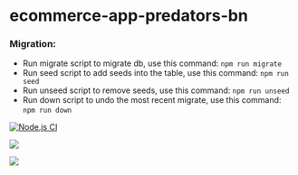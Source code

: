 # ecommerce-app-predators-bn

### Migration:
- Run migrate script to migrate db, use this command: `npm run migrate`
- Run seed script to add seeds into the table, use this command: `npm run seed`
- Run unseed script to remove seeds, use this command: `npm run unseed`
- Run down script to undo the most recent migrate, use this command: `npm run down`
<p>

[![Node.js CI](https://github.com/atlp-rwanda/ecommerce-app-predators-bn/actions/workflows/node.js.yml/badge.svg)](https://github.com/atlp-rwanda/ecommerce-app-predators-bn/actions/workflows/node.js.yml)

<a href="https://codeclimate.com/github/atlp-rwanda/ecommerce-app-predators-bn/maintainability"><img src="https://api.codeclimate.com/v1/badges/f43b1bf0f2429d8e6ad6/maintainability" /></a>
 
 <a href="https://codeclimate.com/github/atlp-rwanda/ecommerce-app-predators-bn/test_coverage"><img src="https://api.codeclimate.com/v1/badges/f43b1bf0f2429d8e6ad6/test_coverage" /></a> </p>
